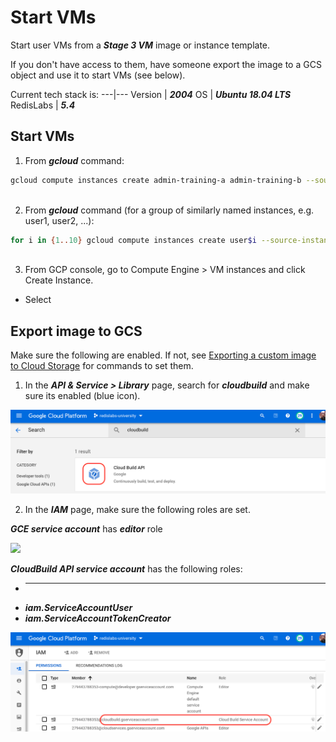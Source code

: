 # Start VMs

Start user VMs from a ***Stage 3 VM*** image or instance template.

If you don't have access to them, have someone export the image to a GCS object and use it to start VMs (see below).

Current tech stack is:
---|---
Version | ***2004***
OS | ***Ubuntu 18.04 LTS***
RedisLabs | ***5.4***

## Start VMs

1. From ***gcloud*** command:

```bash
gcloud compute instances create admin-training-a admin-training-b --source-instance-template admin-training-3 --zone=us-west1-b --labels=version=2004,redis=5-4
 
```

2. From ***gcloud*** command (for a group of similarly named instances, e.g. user1, user2, ...):

```bash
for i in {1..10} gcloud compute instances create user$i --source-instance-template admin-training-3 --zone=us-west1-b
 
```

3. From GCP console, go to Compute Engine > VM instances and click Create Instance.
- Select


## Export image to GCS

Make sure the following are enabled. If not, see [Exporting a custom image to Cloud Storage](https://cloud.google.com/compute/docs/images/export-image) for commands to set them.

1. In the ***API & Service > Library*** page, search for ***cloudbuild*** and make sure its enabled (blue icon).

![](images/01-api-cloudbuild.png) 

2. In the ***IAM*** page, make sure the following roles are set.

***GCE service account*** has ***editor*** role

![](images/02-iam-gce-sa-editor-role.png)

***CloudBuild API service account*** has the following roles:
- ***
- ***iam.ServiceAccountUser***
- ***iam.ServiceAccountTokenCreator***

![](images/03-iam-cloudbuild-sa-roles.png)




